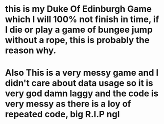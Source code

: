 # this is my Duke Of Edinburgh Game which I will 100% not finish in time, if I die or play a game of bungee jump without a rope, this is probably the reason why.
# Also This is a very messy game and I didn't care about data usage so it is very god damn laggy and the code is very messy as there is a loy of repeated code, big R.I.P ngl